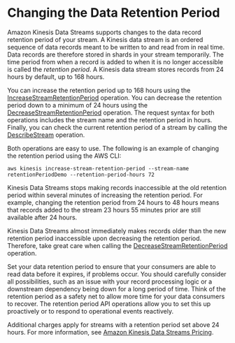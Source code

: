 # Changing the Data Retention Period<a name="kinesis-extended-retention"></a>

Amazon Kinesis Data Streams supports changes to the data record retention period of your stream\. A Kinesis data stream is an ordered sequence of data records meant to be written to and read from in real time\. Data records are therefore stored in shards in your stream temporarily\. The time period from when a record is added to when it is no longer accessible is called the *retention period*\. A Kinesis data stream stores records from 24 hours by default, up to 168 hours\. 

You can increase the retention period up to 168 hours using the [IncreaseStreamRetentionPeriod](http://docs.aws.amazon.com/kinesis/latest/APIReference/API_IncreaseStreamRetentionPeriod.html) operation\. You can decrease the retention period down to a minimum of 24 hours using the [DecreaseStreamRetentionPeriod](http://docs.aws.amazon.com/kinesis/latest/APIReference/API_DecreaseStreamRetentionPeriod.html) operation\. The request syntax for both operations includes the stream name and the retention period in hours\. Finally, you can check the current retention period of a stream by calling the [DescribeStream](http://docs.aws.amazon.com/kinesis/latest/APIReference/API_DescribeStream.html) operation\.

Both operations are easy to use\. The following is an example of changing the retention period using the AWS CLI:

```
aws kinesis increase-stream-retention-period --stream-name retentionPeriodDemo --retention-period-hours 72
```

Kinesis Data Streams stops making records inaccessible at the old retention period within several minutes of increasing the retention period\. For example, changing the retention period from 24 hours to 48 hours means that records added to the stream 23 hours 55 minutes prior are still available after 24 hours\.

Kinesis Data Streams almost immediately makes records older than the new retention period inaccessible upon decreasing the retention period\. Therefore, take great care when calling the [DecreaseStreamRetentionPeriod](http://docs.aws.amazon.com/kinesis/latest/APIReference/API_DecreaseStreamRetentionPeriod.html) operation\.

Set your data retention period to ensure that your consumers are able to read data before it expires, if problems occur\. You should carefully consider all possibilities, such as an issue with your record processing logic or a downstream dependency being down for a long period of time\. Think of the retention period as a safety net to allow more time for your data consumers to recover\. The retention period API operations allow you to set this up proactively or to respond to operational events reactively\.

Additional charges apply for streams with a retention period set above 24 hours\. For more information, see [Amazon Kinesis Data Streams Pricing](https://aws.amazon.com/kinesis/pricing/)\.